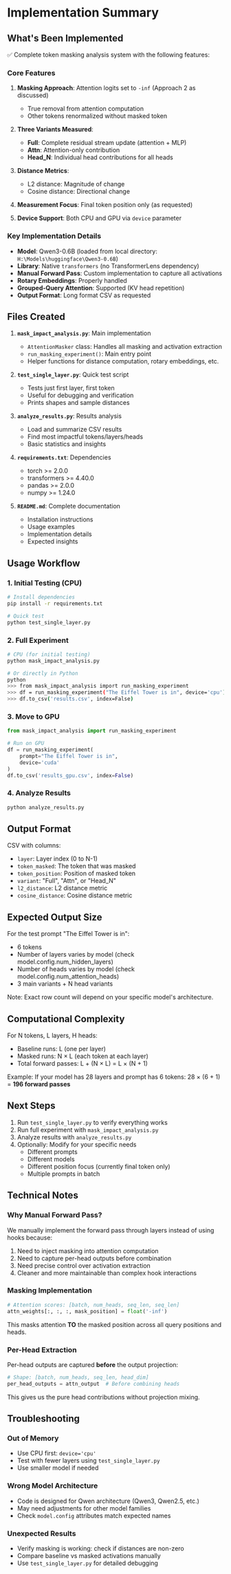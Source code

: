 # Implementation Summary

## What's Been Implemented

✅ Complete token masking analysis system with the following features:

### Core Features

1. **Masking Approach**: Attention logits set to `-inf` (Approach 2 as discussed)
   - True removal from attention computation
   - Other tokens renormalized without masked token
   
2. **Three Variants Measured**:
   - **Full**: Complete residual stream update (attention + MLP)
   - **Attn**: Attention-only contribution
   - **Head_N**: Individual head contributions for all heads

3. **Distance Metrics**:
   - L2 distance: Magnitude of change
   - Cosine distance: Directional change

4. **Measurement Focus**: Final token position only (as requested)

5. **Device Support**: Both CPU and GPU via `device` parameter

### Key Implementation Details

- **Model**: Qwen3-0.6B (loaded from local directory: `H:\Models\huggingface\Qwen3-0.6B`)
- **Library**: Native `transformers` (no TransformerLens dependency)
- **Manual Forward Pass**: Custom implementation to capture all activations
- **Rotary Embeddings**: Properly handled
- **Grouped-Query Attention**: Supported (KV head repetition)
- **Output Format**: Long format CSV as requested

## Files Created

1. **`mask_impact_analysis.py`**: Main implementation
   - `AttentionMasker` class: Handles all masking and activation extraction
   - `run_masking_experiment()`: Main entry point
   - Helper functions for distance computation, rotary embeddings, etc.

2. **`test_single_layer.py`**: Quick test script
   - Tests just first layer, first token
   - Useful for debugging and verification
   - Prints shapes and sample distances

3. **`analyze_results.py`**: Results analysis
   - Load and summarize CSV results
   - Find most impactful tokens/layers/heads
   - Basic statistics and insights

4. **`requirements.txt`**: Dependencies
   - torch >= 2.0.0
   - transformers >= 4.40.0
   - pandas >= 2.0.0
   - numpy >= 1.24.0

5. **`README.md`**: Complete documentation
   - Installation instructions
   - Usage examples
   - Implementation details
   - Expected insights

## Usage Workflow

### 1. Initial Testing (CPU)

```bash
# Install dependencies
pip install -r requirements.txt

# Quick test
python test_single_layer.py
```

### 2. Full Experiment

```bash
# CPU (for initial testing)
python mask_impact_analysis.py

# Or directly in Python
python
>>> from mask_impact_analysis import run_masking_experiment
>>> df = run_masking_experiment("The Eiffel Tower is in", device='cpu')
>>> df.to_csv('results.csv', index=False)
```

### 3. Move to GPU

```python
from mask_impact_analysis import run_masking_experiment

# Run on GPU
df = run_masking_experiment(
    prompt="The Eiffel Tower is in",
    device='cuda'
)
df.to_csv('results_gpu.csv', index=False)
```

### 4. Analyze Results

```bash
python analyze_results.py
```

## Output Format

CSV with columns:
- `layer`: Layer index (0 to N-1)
- `token_masked`: The token that was masked
- `token_position`: Position of masked token
- `variant`: "Full", "Attn", or "Head_N"
- `l2_distance`: L2 distance metric
- `cosine_distance`: Cosine distance metric

## Expected Output Size

For the test prompt "The Eiffel Tower is in":
- 6 tokens
- Number of layers varies by model (check model.config.num_hidden_layers)
- Number of heads varies by model (check model.config.num_attention_heads)
- 3 main variants + N head variants

Note: Exact row count will depend on your specific model's architecture.

## Computational Complexity

For N tokens, L layers, H heads:
- Baseline runs: L (one per layer)
- Masked runs: N × L (each token at each layer)
- Total forward passes: L + (N × L) = L × (N + 1)

Example: If your model has 28 layers and prompt has 6 tokens: 28 × (6 + 1) = **196 forward passes**

## Next Steps

1. Run `test_single_layer.py` to verify everything works
2. Run full experiment with `mask_impact_analysis.py`
3. Analyze results with `analyze_results.py`
4. Optionally: Modify for your specific needs
   - Different prompts
   - Different models
   - Different position focus (currently final token only)
   - Multiple prompts in batch

## Technical Notes

### Why Manual Forward Pass?

We manually implement the forward pass through layers instead of using hooks because:
1. Need to inject masking into attention computation
2. Need to capture per-head outputs before combination
3. Need precise control over activation extraction
4. Cleaner and more maintainable than complex hook interactions

### Masking Implementation

```python
# Attention scores: [batch, num_heads, seq_len, seq_len]
attn_weights[:, :, :, mask_position] = float('-inf')
```

This masks attention **TO** the masked position across all query positions and heads.

### Per-Head Extraction

Per-head outputs are captured **before** the output projection:
```python
# Shape: [batch, num_heads, seq_len, head_dim]
per_head_outputs = attn_output  # Before combining heads
```

This gives us the pure head contributions without projection mixing.

## Troubleshooting

### Out of Memory
- Use CPU first: `device='cpu'`
- Test with fewer layers using `test_single_layer.py`
- Use smaller model if needed

### Wrong Model Architecture
- Code is designed for Qwen architecture (Qwen3, Qwen2.5, etc.)
- May need adjustments for other model families
- Check `model.config` attributes match expected names

### Unexpected Results
- Verify masking is working: check if distances are non-zero
- Compare baseline vs masked activations manually
- Use `test_single_layer.py` for detailed debugging

